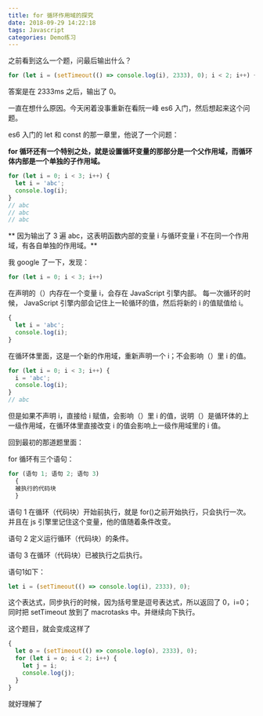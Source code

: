 ```yaml
---
title: for 循环作用域的探究
date: 2018-09-29 14:22:18
tags: Javascript
categories: Demo练习
---
```


之前看到这么一个题，问最后输出什么？

```javascript
for (let i = (setTimeout(() => console.log(i), 2333), 0); i < 2; i++) {}
```

答案是在 2333ms 之后，输出了 0。

一直在想什么原因。今天闲着没事重新在看阮一峰 es6 入门，然后想起来这个问题。

es6 入门的 let 和 const 的那一章里，他说了一个问题：

<b>for 循环还有一个特别之处，就是设置循环变量的那部分是一个父作用域，而循环体内部是一个单独的子作用域。</b>

```javascript
for (let i = 0; i < 3; i++) {
  let i = 'abc';
  console.log(i);
}
// abc
// abc
// abc
```

** 因为输出了 3 遍 abc，这表明函数内部的变量 i 与循环变量 i 不在同一个作用域，有各自单独的作用域。**

我 google 了一下，发现：

```javascript
for (let i = 0; i < 3; i++)
```

在声明的（）内存在一个变量 i，会存在 JavaScript 引擎内部。 每一次循环的时候， JavaScript 引擎内部会记住上一轮循环的值，然后将新的 i 的值赋值给 i。

```javascript
{
  let i = 'abc';
  console.log(i);
}
```

在循环体里面，这是一个新的作用域，重新声明一个 i；不会影响（）里 i 的值。

```javascript
for (let i = 0; i < 3; i++) {
  i = 'abc';
  console.log(i);
}
// abc
```

但是如果不声明 i，直接给 i 赋值，会影响（）里 i 的值，说明（）是循环体的上一级作用域，在循环体里直接改变 i 的值会影响上一级作用域里的 i 值。

回到最初的那道题里面：

for 循环有三个语句：

```javascript
for (语句 1; 语句 2; 语句 3)
  {
  被执行的代码块
  }
```

语句 1 在循环（代码块）开始前执行，就是 for()之前开始执行，只会执行一次。并且在 js 引擎里记住这个变量，他的值随着条件改变。

语句 2 定义运行循环（代码块）的条件。

语句 3 在循环（代码块）已被执行之后执行。

语句1如下：

```javascript
let i = (setTimeout(() => console.log(i), 2333), 0);
```

这个表达式，同步执行的时候，因为括号里是逗号表达式，所以返回了 0，i=0；同时把 setTimeout 放到了 macrotasks 中。并继续向下执行。


这个题目，就会变成这样了

```javascript
{
  let o = (setTimeout(() => console.log(o), 2333), 0);
  for (let i = o; i < 2; i++) {
    let j = i;
    console.log(j);
  }
}
```
就好理解了


